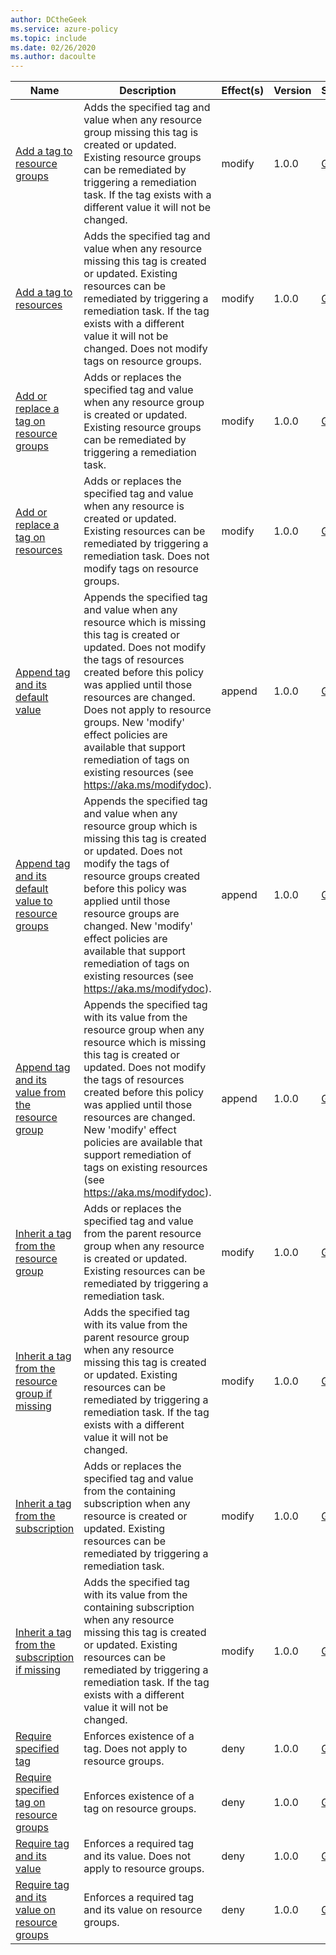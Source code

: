 ```yaml
---
author: DCtheGeek
ms.service: azure-policy
ms.topic: include
ms.date: 02/26/2020
ms.author: dacoulte
---
```


|Name |Description |Effect(s) |Version |Source |
|---|---|---|---|---|
|[Add a tag to resource groups](https://portal.azure.com/#blade/Microsoft_Azure_Policy/PolicyDetailBlade/definitionId/%2Fproviders%2FMicrosoft.Authorization%2FpolicyDefinitions%2F726aca4c-86e9-4b04-b0c5-073027359532) |Adds the specified tag and value when any resource group missing this tag is created or updated. Existing resource groups can be remediated by triggering a remediation task. If the tag exists with a different value it will not be changed. |modify |1.0.0 |[GitHub](https://github.com/Azure/azure-policy/blob/master/built-in-policies/policyDefinitions/Tags/AddTag_ResourceGroup_Modify.json)
|[Add a tag to resources](https://portal.azure.com/#blade/Microsoft_Azure_Policy/PolicyDetailBlade/definitionId/%2Fproviders%2FMicrosoft.Authorization%2FpolicyDefinitions%2F4f9dc7db-30c1-420c-b61a-e1d640128d26) |Adds the specified tag and value when any resource missing this tag is created or updated. Existing resources can be remediated by triggering a remediation task. If the tag exists with a different value it will not be changed. Does not modify tags on resource groups. |modify |1.0.0 |[GitHub](https://github.com/Azure/azure-policy/blob/master/built-in-policies/policyDefinitions/Tags/AddTag_Modify.json)
|[Add or replace a tag on resource groups](https://portal.azure.com/#blade/Microsoft_Azure_Policy/PolicyDetailBlade/definitionId/%2Fproviders%2FMicrosoft.Authorization%2FpolicyDefinitions%2Fd157c373-a6c4-483d-aaad-570756956268) |Adds or replaces the specified tag and value when any resource group is created or updated. Existing resource groups can be remediated by triggering a remediation task. |modify |1.0.0 |[GitHub](https://github.com/Azure/azure-policy/blob/master/built-in-policies/policyDefinitions/Tags/AddOrReplaceTag_ResourceGroup_Modify.json)
|[Add or replace a tag on resources](https://portal.azure.com/#blade/Microsoft_Azure_Policy/PolicyDetailBlade/definitionId/%2Fproviders%2FMicrosoft.Authorization%2FpolicyDefinitions%2F5ffd78d9-436d-4b41-a421-5baa819e3008) |Adds or replaces the specified tag and value when any resource is created or updated. Existing resources can be remediated by triggering a remediation task. Does not modify tags on resource groups. |modify |1.0.0 |[GitHub](https://github.com/Azure/azure-policy/blob/master/built-in-policies/policyDefinitions/Tags/AddOrReplaceTag_Modify.json)
|[Append tag and its default value](https://portal.azure.com/#blade/Microsoft_Azure_Policy/PolicyDetailBlade/definitionId/%2Fproviders%2FMicrosoft.Authorization%2FpolicyDefinitions%2F2a0e14a6-b0a6-4fab-991a-187a4f81c498) |Appends the specified tag and value when any resource which is missing this tag is created or updated. Does not modify the tags of resources created before this policy was applied until those resources are changed. Does not apply to resource groups. New 'modify' effect policies are available that support remediation of tags on existing resources (see https://aka.ms/modifydoc). |append |1.0.0 |[GitHub](https://github.com/Azure/azure-policy/blob/master/built-in-policies/policyDefinitions/Tags/ApplyTag_Append.json)
|[Append tag and its default value to resource groups](https://portal.azure.com/#blade/Microsoft_Azure_Policy/PolicyDetailBlade/definitionId/%2Fproviders%2FMicrosoft.Authorization%2FpolicyDefinitions%2F49c88fc8-6fd1-46fd-a676-f12d1d3a4c71) |Appends the specified tag and value when any resource group which is missing this tag is created or updated. Does not modify the tags of resource groups created before this policy was applied until those resource groups are changed. New 'modify' effect policies are available that support remediation of tags on existing resources (see https://aka.ms/modifydoc). |append |1.0.0 |[GitHub](https://github.com/Azure/azure-policy/blob/master/built-in-policies/policyDefinitions/Tags/ResourceGroupApplyTag_Append.json)
|[Append tag and its value from the resource group](https://portal.azure.com/#blade/Microsoft_Azure_Policy/PolicyDetailBlade/definitionId/%2Fproviders%2FMicrosoft.Authorization%2FpolicyDefinitions%2F9ea02ca2-71db-412d-8b00-7c7ca9fcd32d) |Appends the specified tag with its value from the resource group when any resource which is missing this tag is created or updated. Does not modify the tags of resources created before this policy was applied until those resources are changed. New 'modify' effect policies are available that support remediation of tags on existing resources (see https://aka.ms/modifydoc). |append |1.0.0 |[GitHub](https://github.com/Azure/azure-policy/blob/master/built-in-policies/policyDefinitions/Tags/InheritTag_Append.json)
|[Inherit a tag from the resource group](https://portal.azure.com/#blade/Microsoft_Azure_Policy/PolicyDetailBlade/definitionId/%2Fproviders%2FMicrosoft.Authorization%2FpolicyDefinitions%2Fcd3aa116-8754-49c9-a813-ad46512ece54) |Adds or replaces the specified tag and value from the parent resource group when any resource is created or updated. Existing resources can be remediated by triggering a remediation task. |modify |1.0.0 |[GitHub](https://github.com/Azure/azure-policy/blob/master/built-in-policies/policyDefinitions/Tags/InheritTag_AddOrReplace_Modify.json)
|[Inherit a tag from the resource group if missing](https://portal.azure.com/#blade/Microsoft_Azure_Policy/PolicyDetailBlade/definitionId/%2Fproviders%2FMicrosoft.Authorization%2FpolicyDefinitions%2Fea3f2387-9b95-492a-a190-fcdc54f7b070) |Adds the specified tag with its value from the parent resource group when any resource missing this tag is created or updated. Existing resources can be remediated by triggering a remediation task. If the tag exists with a different value it will not be changed. |modify |1.0.0 |[GitHub](https://github.com/Azure/azure-policy/blob/master/built-in-policies/policyDefinitions/Tags/InheritTag_Add_Modify.json)
|[Inherit a tag from the subscription](https://portal.azure.com/#blade/Microsoft_Azure_Policy/PolicyDetailBlade/definitionId/%2Fproviders%2FMicrosoft.Authorization%2FpolicyDefinitions%2Fb27a0cbd-a167-4dfa-ae64-4337be671140) |Adds or replaces the specified tag and value from the containing subscription when any resource is created or updated. Existing resources can be remediated by triggering a remediation task. |modify |1.0.0 |[GitHub](https://github.com/Azure/azure-policy/blob/master/built-in-policies/policyDefinitions/Tags/InheritTag_AddOrReplace_FromSubscription.json)
|[Inherit a tag from the subscription if missing](https://portal.azure.com/#blade/Microsoft_Azure_Policy/PolicyDetailBlade/definitionId/%2Fproviders%2FMicrosoft.Authorization%2FpolicyDefinitions%2F40df99da-1232-49b1-a39a-6da8d878f469) |Adds the specified tag with its value from the containing subscription when any resource missing this tag is created or updated. Existing resources can be remediated by triggering a remediation task. If the tag exists with a different value it will not be changed. |modify |1.0.0 |[GitHub](https://github.com/Azure/azure-policy/blob/master/built-in-policies/policyDefinitions/Tags/InheritTag_Add_FromSubscription.json)
|[Require specified tag](https://portal.azure.com/#blade/Microsoft_Azure_Policy/PolicyDetailBlade/definitionId/%2Fproviders%2FMicrosoft.Authorization%2FpolicyDefinitions%2F871b6d14-10aa-478d-b590-94f262ecfa99) |Enforces existence of a tag. Does not apply to resource groups. |deny |1.0.0 |[GitHub](https://github.com/Azure/azure-policy/blob/master/built-in-policies/policyDefinitions/Tags/RequireTag_Deny.json)
|[Require specified tag on resource groups](https://portal.azure.com/#blade/Microsoft_Azure_Policy/PolicyDetailBlade/definitionId/%2Fproviders%2FMicrosoft.Authorization%2FpolicyDefinitions%2F96670d01-0a4d-4649-9c89-2d3abc0a5025) |Enforces existence of a tag on resource groups. |deny |1.0.0 |[GitHub](https://github.com/Azure/azure-policy/blob/master/built-in-policies/policyDefinitions/Tags/ResourceGroupRequireTag_Deny.json)
|[Require tag and its value](https://portal.azure.com/#blade/Microsoft_Azure_Policy/PolicyDetailBlade/definitionId/%2Fproviders%2FMicrosoft.Authorization%2FpolicyDefinitions%2F1e30110a-5ceb-460c-a204-c1c3969c6d62) |Enforces a required tag and its value. Does not apply to resource groups. |deny |1.0.0 |[GitHub](https://github.com/Azure/azure-policy/blob/master/built-in-policies/policyDefinitions/Tags/RequireTagAndValue_Deny.json)
|[Require tag and its value on resource groups](https://portal.azure.com/#blade/Microsoft_Azure_Policy/PolicyDetailBlade/definitionId/%2Fproviders%2FMicrosoft.Authorization%2FpolicyDefinitions%2F8ce3da23-7156-49e4-b145-24f95f9dcb46) |Enforces a required tag and its value on resource groups. |deny |1.0.0 |[GitHub](https://github.com/Azure/azure-policy/blob/master/built-in-policies/policyDefinitions/Tags/ResourceGroupRequireTagAndValue_Deny.json)
